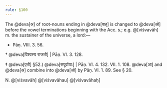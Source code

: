 ```yaml
---
rule: §100
---
```


The @deva[अ] of root-nouns ending in @deva[वाह्] is changed to @deva[ओ] before the vowel terminations beginning with the Acc. s.; e.g. @[viśvavāh] m. the sustainer of the universe, a lord:—

- Pāṇ. VIII. 3. 56.

† @deva[विश्वस्य राजतौ] | Pāṇ. VI. 3. 128.

‡ @deva[एतौ] §52.) @deva[सपूर्वायाः] | Pāṇ. VI. 4. 132. VII. 1. 108. @deva[आ] and @deva[अ] combine into @deva[ओ] by Pāṇ. VI. 1. 89. See § 20.

N. @[viśvavāh] @[viśvavāhau] @[viśvavāhaḥ]